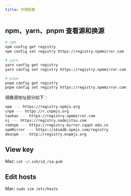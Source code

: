 ```yaml
---
title: 环境配置
---
```


## npm、yarn、pnpm 查看源和换源

``` bash
# npm
npm config get registry
npm config set registry https://registry.npmmirror.com

# yarn
yarn config get registry
yarn config set registry https://registry.npmmirror.com

# pnpm
pnpm config get registry
pnpm config set registry https://registry.npmmirror.com
```

镜像源地址部分如下：

``` bash
npm --- https://registry.npmjs.org
cnpm --- https://r.cnpmjs.org
taobao --- https://registry.npmmirror.com
nj --- https://registry.nodejitsu.com
rednpm --- https://registry.mirror.cqupt.edu.cn
npmMirror --- https://skimdb.npmjs.com/registry
deunpm --- http://registry.enpmjs.org
```

## View key

Mac: `cat ~/.ssh/id_rsa.pub`

## Edit hosts

Mac: `sudo vim /etc/hosts`
